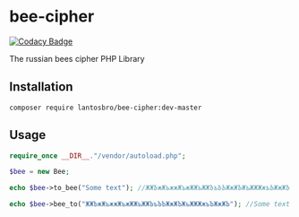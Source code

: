 # bee-cipher
[![Codacy Badge](https://api.codacy.com/project/badge/Grade/9ed30fbe2e6644cb866cdbf3f2929baa)](https://www.codacy.com/manual/LantosBro/bee-cipher?utm_source=github.com&amp;utm_medium=referral&amp;utm_content=LantosBro/bee-cipher&amp;utm_campaign=Badge_Grade)

The russian bees cipher PHP Library

Installation
------------------

```shell script
composer require lantosbro/bee-cipher:dev-master
```

Usage
------------------

```php
require_once __DIR__."/vendor/autoload.php";

$bee = new Bee;

echo $bee->to_bee("Some text"); //ЖЖЪжЖъжжЖъжЖЖъЖЖЪъЪЪЖжЖЪЖъЖЖЖжъЪЖжЖЪ

echo $bee->bee_to("ЖЖЪжЖъжжЖъжЖЖъЖЖЪъЪЪЖжЖЪЖъЖЖЖжъЪЖжЖЪ"); //Some text
```
